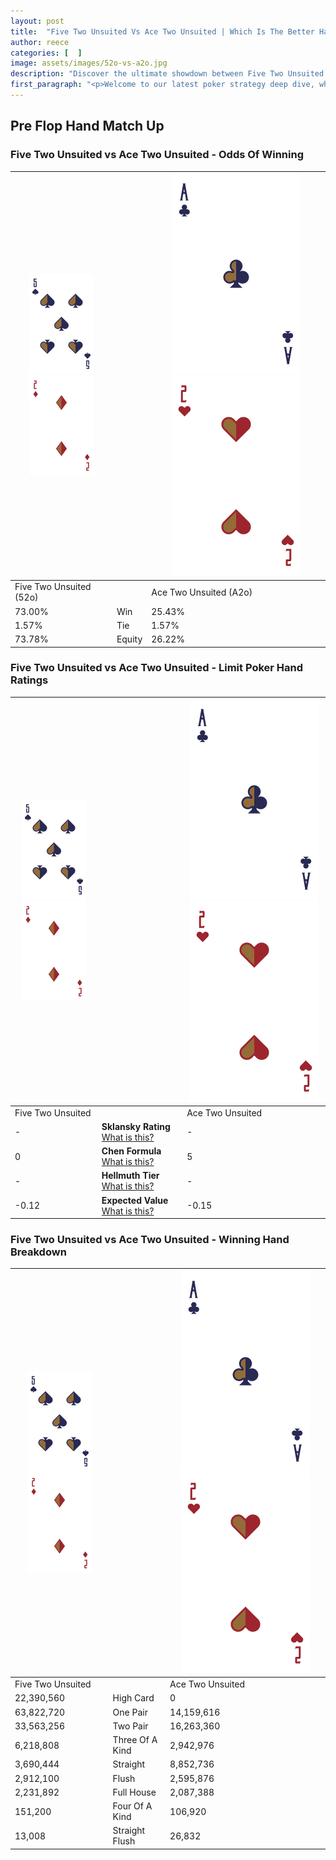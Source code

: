 ```yaml
---
layout: post
title:  "Five Two Unsuited Vs Ace Two Unsuited | Which Is The Better Hand In Poker? A Complete Guide"
author: reece
categories: [  ]
image: assets/images/52o-vs-a2o.jpg
description: "Discover the ultimate showdown between Five Two Unsuited and Ace Two Unsuited in poker! Uncover the odds, strategies, and scenarios where one hand triumphs over the other. Get ready to up your poker game with this thrilling analysis."
first_paragraph: "<p>Welcome to our latest poker strategy deep dive, where we're pitting two distinct hands against each other in a high-stakes showdown: Five Two Unsuited vs Ace Two Unsuited.</p><p>In the dynamic world of poker, every decision counts, and knowing which hand holds the upper hand is key to your success at the table.</p><p>In this article, we'll dissect these two hands, explore the scenarios where one dominates the other, and equip you with the knowledge to make strategic choices that can tip the odds in your favor.</p><p>Get ready to unravel the intriguing dynamics of these poker hands and elevate your game to new heights.</p>"
---
```




[comment]: # (sp0)

## Pre Flop Hand Match Up

<div class="table hand-ratings" markdown="1"> 



### Five Two Unsuited vs Ace Two Unsuited - Odds Of Winning


    
| ![image info](assets/images/hand1/5.png) ![image info](assets/images/hand1/2o.png) |  | ![image info](assets/images/hand2/A.png) ![image info](assets/images/hand2/2o.png) |
| -------- | -------- | -------- |
| Five Two Unsuited (52o) |  | Ace Two Unsuited (A2o) |
| 73.00% | Win | 25.43% |
| 1.57% | Tie | 1.57% |
| 73.78% | Equity | 26.22% |




[comment]: # (sp1)



### Five Two Unsuited vs Ace Two Unsuited - Limit Poker Hand Ratings


    
| ![image info](assets/images/hand1/5.png) ![image info](assets/images/hand1/2o.png) |  | ![image info](assets/images/hand2/A.png) ![image info](assets/images/hand2/2o.png) |
| -------- | -------- | -------- |
| Five Two Unsuited |  | Ace Two Unsuited |
| - | **Sklansky Rating** [What is this?](/sklansky-rating-explained) | - |
| 0 | **Chen Formula** [What is this?](/chen-formula-explained) | 5 |
| - | **Hellmuth Tier** [What is this?](/Hellmuth-tier-explained) | - |
| -0.12 | **Expected Value** [What is this?](/expected-value-explained) | -0.15 |




[comment]: # (sp2)



### Five Two Unsuited vs Ace Two Unsuited - Winning Hand Breakdown


    
| ![image info](assets/images/hand1/5.png) ![image info](assets/images/hand1/2o.png) |  | ![image info](assets/images/hand2/A.png) ![image info](assets/images/hand2/2o.png) |
| -------- | -------- | -------- |
| Five Two Unsuited |  | Ace Two Unsuited |
| 22,390,560 | High Card | 0 |
| 63,822,720 | One Pair | 14,159,616 |
| 33,563,256 | Two Pair | 16,263,360 |
| 6,218,808 | Three Of A Kind | 2,942,976 |
| 3,690,444 | Straight | 8,852,736 |
| 2,912,100 | Flush | 2,595,876 |
| 2,231,892 | Full House | 2,087,388 |
| 151,200 | Four Of A Kind | 106,920 |
| 13,008 | Straight Flush | 26,832 |




[comment]: # (sp3)



</div>

[comment]: # (sp4)



[comment]: # (sp5)


